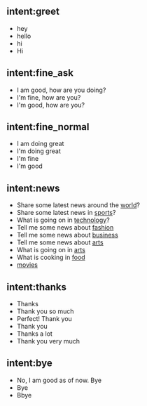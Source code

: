 ## intent:greet
- hey
- hello
- hi
- Hi

## intent:fine_ask
- I am good, how are you doing?
- I'm fine, how are you?
- I'm good, how are you?

## intent:fine_normal
- I am doing great
- I'm doing great
- I'm fine
- I'm good

## intent:news
- Share some latest news around the [world](category)?
- Share some latest news in [sports](category)?
- What is going on in [technology](category)?
- Tell me some news about [fashion](category)
- Tell me some news about [business](category)
- Tell me some news about [arts](category)
- What is going on in [arts](category)
- What is cooking in [food](category)
- [movies](category)

## intent:thanks
- Thanks
- Thank you so much
- Perfect! Thank you
- Thank you
- Thanks a lot
- Thank you very much

## intent:bye
- No, I am good as of now. Bye
- Bye
- Bbye